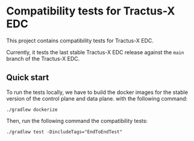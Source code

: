 # Compatibility tests for Tractus-X EDC

This project contains compatibility tests for Tractus-X EDC.

Currently, it tests the last stable Tractus-X EDC release against the `main` branch of the Tractus-X EDC.

## Quick start

To run the tests locally, we have to build the docker images for the stable version of the control plane and data plane.
with the following command:

```shell
./gradlew dockerize
````

Then, run the following command the compatibility tests:

```shell
./gradlew test -DincludeTags="EndToEndTest"
```

